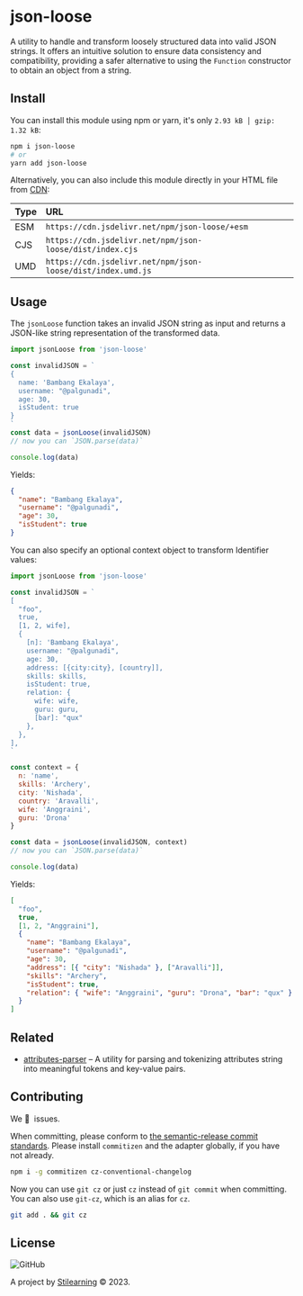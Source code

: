 # json-loose

A utility to handle and transform loosely structured data into valid JSON strings. It offers an intuitive solution to ensure data consistency and compatibility, providing a safer alternative to using the `Function` constructor to obtain an object from a string.

## Install

You can install this module using npm or yarn, it's only `2.93 kB │ gzip: 1.32 kB`:

```bash
npm i json-loose
# or
yarn add json-loose
```

Alternatively, you can also include this module directly in your HTML file from [CDN](https://www.jsdelivr.com/package/npm/json-loose?tab=files&path=dist):

| Type | URL                                                         |
| :--- | :---------------------------------------------------------- |
| ESM  | `https://cdn.jsdelivr.net/npm/json-loose/+esm`              |
| CJS  | `https://cdn.jsdelivr.net/npm/json-loose/dist/index.cjs`    |
| UMD  | `https://cdn.jsdelivr.net/npm/json-loose/dist/index.umd.js` |

## Usage

The `jsonLoose` function takes an invalid JSON string as input and returns a JSON-like string representation of the transformed data.

```js
import jsonLoose from 'json-loose'

const invalidJSON = `
{
  name: 'Bambang Ekalaya',
  username: "@palgunadi",
  age: 30,
  isStudent: true
}
`
const data = jsonLoose(invalidJSON)
// now you can `JSON.parse(data)`

console.log(data)
```

Yields:

```json
{
  "name": "Bambang Ekalaya",
  "username": "@palgunadi",
  "age": 30,
  "isStudent": true
}
```

You can also specify an optional context object to transform Identifier values:

```js
import jsonLoose from 'json-loose'

const invalidJSON = `
[
  "foo",
  true,
  [1, 2, wife],
  {
    [n]: 'Bambang Ekalaya',
    username: "@palgunadi",
    age: 30,
    address: [{city:city}, [country]],
    skills: skills,
    isStudent: true,
    relation: {
      wife: wife,
      guru: guru,
      [bar]: "qux"
    },
  },
],
`

const context = {
  n: 'name',
  skills: 'Archery',
  city: 'Nishada',
  country: 'Aravalli',
  wife: 'Anggraini',
  guru: 'Drona'
}

const data = jsonLoose(invalidJSON, context)
// now you can `JSON.parse(data)`

console.log(data)
```

Yields:

```json
[
  "foo",
  true,
  [1, 2, "Anggraini"],
  {
    "name": "Bambang Ekalaya",
    "username": "@palgunadi",
    "age": 30,
    "address": [{ "city": "Nishada" }, ["Aravalli"]],
    "skills": "Archery",
    "isStudent": true,
    "relation": { "wife": "Anggraini", "guru": "Drona", "bar": "qux" }
  }
]
```

## Related

- [attributes-parser](https://github.com/bent10/attributes-parser) – A utility for parsing and tokenizing attributes string into meaningful tokens and key-value pairs.

## Contributing

We 💛&nbsp; issues.

When committing, please conform to [the semantic-release commit standards](https://www.conventionalcommits.org/). Please install `commitizen` and the adapter globally, if you have not already.

```bash
npm i -g commitizen cz-conventional-changelog
```

Now you can use `git cz` or just `cz` instead of `git commit` when committing. You can also use `git-cz`, which is an alias for `cz`.

```bash
git add . && git cz
```

## License

![GitHub](https://img.shields.io/github/license/bent10/json-loose)

A project by [Stilearning](https://stilearning.com) &copy; 2023.
